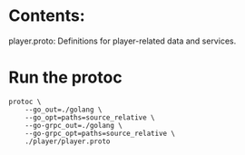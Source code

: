# Contents:

player.proto: Definitions for player-related data and services.

# Run the protoc

```
protoc \                                    
    --go_out=./golang \
    --go_opt=paths=source_relative \
    --go-grpc_out=./golang \
    --go-grpc_opt=paths=source_relative \
    ./player/player.proto
```
